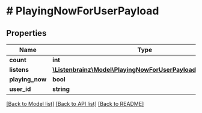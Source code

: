 # # PlayingNowForUserPayload

## Properties

Name | Type | Description | Notes
------------ | ------------- | ------------- | -------------
**count** | **int** |  |
**listens** | [**\Listenbrainz\Model\PlayingNowForUserPayloadListensInner[]**](PlayingNowForUserPayloadListensInner.md) |  |
**playing_now** | **bool** |  |
**user_id** | **string** |  |

[[Back to Model list]](../../README.md#models) [[Back to API list]](../../README.md#endpoints) [[Back to README]](../../README.md)
